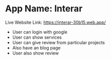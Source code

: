 <h1>App Name: Interar</h1>
<p>Live Website Link: <a href="https://interar-30b15.web.app/">https://interar-30b15.web.app/</a>
<ul>
<li>User can login with google</li>
<li>User can show services</li>
<li>User can give review from particular projects</li>
<li>Also have an blog page</li>
<li>User also show review</li>
</ul>